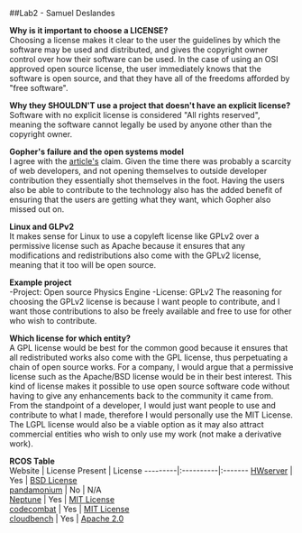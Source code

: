 ##Lab2 - Samuel Deslandes


**Why is it important to choose a LICENSE?**    
	Choosing a license makes it clear to the user the guidelines by which the software may
	be used and distributed, and gives the copyright owner control over how their software 
	can be used. In the case of using an OSI approved open source license, the user immediately 
	knows that the software is open source, and that they have all of the freedoms afforded by 
	"free software".
	
**Why they SHOULDN'T use a project that doesn't have an explicit license?**    
	Software with no explicit license is considered "All rights reserved", meaning the software
	cannot legally be used by anyone other than the copyright owner.
	
**Gopher's failure and the open systems model**    
	I agree with the [article's](http://ils.unc.edu/callee/gopherpaper.htm#explain) claim. Given
	the time there was probably a scarcity of web developers, and not opening themselves to outside
	developer contribution they essentially shot themselves in the foot. Having the users also be able
	to contribute to the technology also has the added benefit of ensuring that the users are getting
	what they want, which Gopher also missed out on. 
	
**Linux and GLPv2**    
	It makes sense for Linux to use a copyleft license like GPLv2 over a permissive license such as
	Apache because it ensures that any modifications and redistributions also come with the GPLv2 
	license, meaning that it too will be open source. 
	
**Example project**    
	-Project: Open source Physics Engine
	-License: GPLv2
	The reasoning for choosing the GPLv2 license is because I want people to contribute, and I want
	those contributions to also be freely available and free to use for other who wish to contribute.

**Which license for which entity?**    
	A GPL license would be best for the common good because it ensures that all redistributed works also 
	come with the GPL license, thus perpetuating a chain of open source works. For a company, I would argue
	that a permissive license such as the Apache/BSD license would be in their best interest. This kind of license
	makes it possible to use open source software code without having to give any enhancements back to the community
	it came from. From the standpoint of a developer, I would just want people to use and contribute to what I made, 
	therefore I would personally use the MIT License. The LGPL license would also be a viable option as it may also attract
	commercial entities who wish to only use my work (not make a derivative work).
  
**RCOS Table**  
Website | License Present | License
---------|:----------|:-------
[HWserver](https://github.com/RCOS-Grading-Server/HWserver) | Yes | [BSD License](https://en.wikipedia.org/wiki/BSD_licenses)   
[pandamonium](https://github.com/mwdewey/pandamonium) | No | N/A  
[Neptune](https://github.com/sarbos/Neptune) | Yes | [MIT License](https://en.wikipedia.org/wiki/MIT_License)   
[codecombat](https://github.com/MonkStrom/codecombat) | Yes | [MIT License](https://en.wikipedia.org/wiki/MIT_License)  
[cloudbench](https://github.com/CloudBench-IDE/cloudbench) | Yes | [Apache 2.0](https://en.wikipedia.org/wiki/Apache_License#Version_2.0)  



	